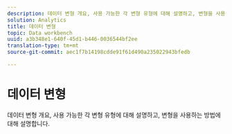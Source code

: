 ```yaml
---
description: 데이터 변형 개요, 사용 가능한 각 변형 유형에 대해 설명하고, 변형을 사용하는 방법에 대해 설명합니다.
solution: Analytics
title: 데이터 변형
topic: Data workbench
uuid: a3b348e1-640f-45d1-b446-0036544bf2ee
translation-type: tm+mt
source-git-commit: aec1f7b14198cdde91f61d490a235022943bfedb

---
```



# 데이터 변형

데이터 변형 개요, 사용 가능한 각 변형 유형에 대해 설명하고, 변형을 사용하는 방법에 대해 설명합니다.
